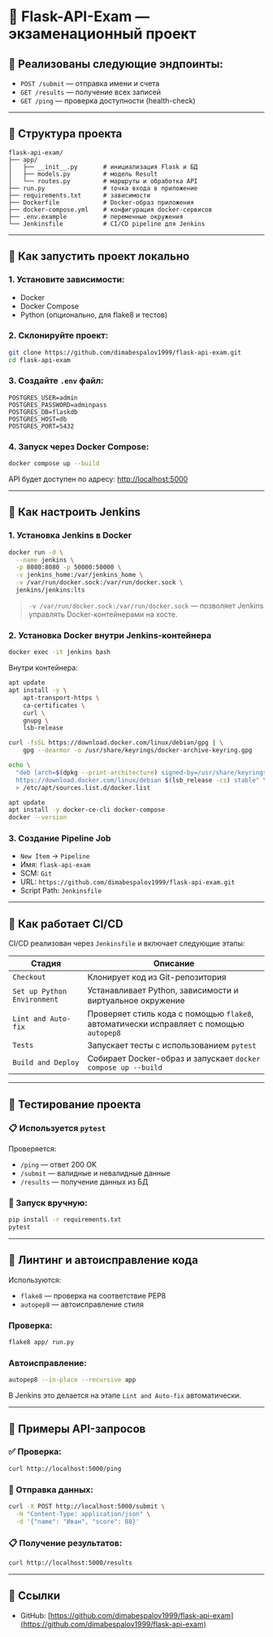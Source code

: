 
# 📘 Flask-API-Exam — экзаменационный проект

## 📌 Реализованы следующие эндпоинты:
- `POST /submit` — отправка имени и счета
- `GET /results` — получение всех записей
- `GET /ping` — проверка доступности (health-check)

---

## 📁 Структура проекта

```
flask-api-exam/
├── app/
│   ├── __init__.py       # инициализация Flask и БД
│   ├── models.py         # модель Result
│   └── routes.py         # маршруты и обработка API
├── run.py                # точка входа в приложение
├── requirements.txt      # зависимости
├── Dockerfile            # Docker-образ приложения
├── docker-compose.yml    # конфигурация docker-сервисов
├── .env.example          # переменные окружения
└── Jenkinsfile           # CI/CD pipeline для Jenkins
```

---

## 🔧 Как запустить проект локально

### 1. Установите зависимости:
- Docker
- Docker Compose
- Python (опционально, для flake8 и тестов)

### 2. Склонируйте проект:
```bash
git clone https://github.com/dimabespalov1999/flask-api-exam.git
cd flask-api-exam
```

### 3. Создайте `.env` файл:
```env
POSTGRES_USER=admin
POSTGRES_PASSWORD=adminpass
POSTGRES_DB=flaskdb
POSTGRES_HOST=db
POSTGRES_PORT=5432
```

### 4. Запуск через Docker Compose:
```bash
docker compose up --build
```

API будет доступен по адресу: [http://localhost:5000](http://localhost:5000)

---

## 🔧 Как настроить Jenkins

### 1. Установка Jenkins в Docker
```bash
docker run -d \
  --name jenkins \
  -p 8080:8080 -p 50000:50000 \
  -v jenkins_home:/var/jenkins_home \
  -v /var/run/docker.sock:/var/run/docker.sock \
  jenkins/jenkins:lts
```

> `-v /var/run/docker.sock:/var/run/docker.sock` — позволяет Jenkins управлять Docker-контейнерами на хосте.

### 2. Установка Docker внутри Jenkins-контейнера
```bash
docker exec -it jenkins bash
```

Внутри контейнера:
```bash
apt update
apt install -y \
    apt-transport-https \
    ca-certificates \
    curl \
    gnupg \
    lsb-release

curl -fsSL https://download.docker.com/linux/debian/gpg | \
    gpg --dearmor -o /usr/share/keyrings/docker-archive-keyring.gpg

echo \
  "deb [arch=$(dpkg --print-architecture) signed-by=/usr/share/keyrings/docker-archive-keyring.gpg] \
  https://download.docker.com/linux/debian $(lsb_release -cs) stable" \
  > /etc/apt/sources.list.d/docker.list

apt update
apt install -y docker-ce-cli docker-compose
docker --version
```

### 3. Создание Pipeline Job
- `New Item` → `Pipeline`
- Имя: `flask-api-exam`
- SCM: `Git`
- URL: `https://github.com/dimabespalov1999/flask-api-exam.git`
- Script Path: `Jenkinsfile`

---

## 🚀 Как работает CI/CD

CI/CD реализован через `Jenkinsfile` и включает следующие этапы:

| Стадия        | Описание                                                                 |
|---------------|--------------------------------------------------------------------------|
| `Checkout`    | Клонирует код из Git-репозитория                                         |
| `Set up Python Environment` | Устанавливает Python, зависимости и виртуальное окружение |
| `Lint and Auto-fix` | Проверяет стиль кода с помощью `flake8`, автоматически исправляет с помощью `autopep8` |
| `Tests`       | Запускает тесты с использованием `pytest`                               |
| `Build and Deploy` | Собирает Docker-образ и запускает `docker compose up --build`      |

---

## 🧪 Тестирование проекта

### 📋 Используется `pytest`

Проверяется:
- `/ping` — ответ 200 OK
- `/submit` — валидные и невалидные данные
- `/results` — получение данных из БД

### 🚀 Запуск вручную:
```bash
pip install -r requirements.txt
pytest
```

---

## 🧹 Линтинг и автоисправление кода

Используются:
- `flake8` — проверка на соответствие PEP8
- `autopep8` — автоисправление стиля

### Проверка:
```bash
flake8 app/ run.py
```

### Автоисправление:
```bash
autopep8 --in-place --recursive app
```

В Jenkins это делается на этапе `Lint and Auto-fix` автоматически.

---

## 🔗 Примеры API-запросов

### ✅ Проверка:
```bash
curl http://localhost:5000/ping
```

### 📝 Отправка данных:
```bash
curl -X POST http://localhost:5000/submit \
  -H "Content-Type: application/json" \
  -d '{"name": "Иван", "score": 88}'
```

### 📋 Получение результатов:
```bash
curl http://localhost:5000/results
```

---

## 📎 Ссылки
- GitHub: [https://github.com/dimabespalov1999/flask-api-exam](https://github.com/dimabespalov1999/flask-api-exam)

